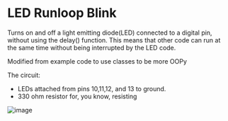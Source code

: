# LED Runloop Blink
 
Turns on and off a light emitting diode(LED) connected to a digital pin, without using the delay() function.  This means that other code can run at the same time without being interrupted by the LED code.
 
Modified from example code to use classes to be more OOPy
 
The circuit:

* LEDs attached from pins 10,11,12, and 13 to ground.
* 330 ohm resistor for, you know, resisting

![image](https://raw.github.com/tomgersic/Arduino-Blinkers/master/example.png)

